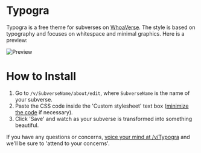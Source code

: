 # Typogra

Typogra is a free theme for subverses on [WhoaVerse](http://whoaverse.com). The style is based on typography and focuses on whitespace and minimal graphics. Here is a preview:

![Preview](http://i.imgur.com/8RcWgDO.png "Preview of theme on a mock-up")

# How to Install

1. Go to `/v/SubverseName/about/edit`, where `SubverseName` is the name of your subverse.
2. Paste the CSS code inside the 'Custom stylesheet' text box ([minimize the code](http://cssminifier.com) if necessary).
3. Click 'Save' and watch as your subverse is transformed into something beautiful.

If you have any questions or concerns, [voice your mind at /v/Typogra](http://whoaverse.com/v/Typogra) and we'll be sure to 'attend to your concerns'.